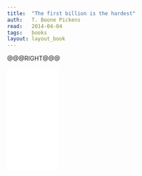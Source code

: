 ```yaml
---
title:	"The first billion is the hardest"
auth:	T. Boone Pickens
read:	2014-04-04
tags:	books
layout: layout_book
---
```






@@@RIGHT@@@
<iframe style="width:120px;height:240px;" marginwidth="0" marginheight="0" scrolling="no" frameborder="0" src="//ws-na.amazon-adsystem.com/widgets/q?ServiceVersion=20070822&OneJS=1&Operation=GetAdHtml&MarketPlace=US&source=ss&ref=ss_til&ad_type=product_link&tracking_id=wojcadamkoszh-20&marketplace=amazon&region=US&placement=B0017SUYWS&asins=B0017SUYWS&linkId=P547SIEK75CHIXPP&show_border=false&link_opens_in_new_window=true&price_color=333333&title_color=C00000&bg_color=FFFFFF"> </iframe>
